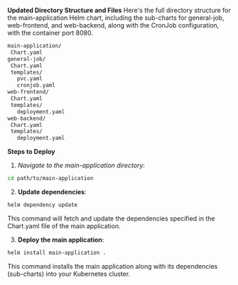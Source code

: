 **Updated Directory Structure and Files**
Here's the full directory structure for the main-application Helm chart, including the sub-charts for general-job, web-frontend, and web-backend, along with the CronJob configuration, with the container port 8080.

 ```bash
main-application/
  Chart.yaml
general-job/
  Chart.yaml
  templates/
    pvc.yaml
    cronjob.yaml
web-frontend/
  Chart.yaml
  templates/
    deployment.yaml
web-backend/
  Chart.yaml
  templates/
    deployment.yaml
```

**Steps to Deploy**
1. *Navigate to the main-application directory*:
 ```bash
cd path/to/main-application
```

2. **Update dependencies**:
 ```bash
helm dependency update
```
This command will fetch and update the dependencies specified in the Chart.yaml file of the main application.

3. **Deploy the main application**:
 ```bash
helm install main-application .
```
This command installs the main application along with its dependencies (sub-charts) into your Kubernetes cluster.

